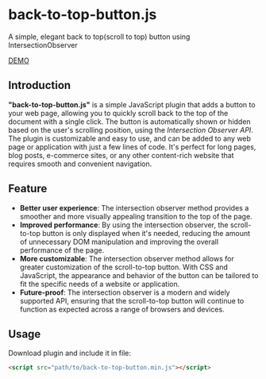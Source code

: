 # back-to-top-button.js

A simple, elegant back to top(scroll to top) button using IntersectionObserver

[DEMO](https://zs1m.github.io/back-to-top-button.js/)

## Introduction
**"back-to-top-button.js"** is a simple  JavaScript plugin that adds a button to your web page, allowing you to quickly scroll back to the top of the document with a single click. The button is automatically shown or hidden based on the user's scrolling position, using the *Intersection Observer API*.  
The plugin is customizable and easy to use, and can be added to any web page or application with just a few lines of code. It's perfect for long pages, blog posts, e-commerce sites, or any other content-rich website that requires smooth and convenient navigation.

## Feature

- **Better user experience**: The intersection observer method provides a smoother and more visually appealing transition to the top of the page.
- **Improved performance**: By using the intersection observer, the scroll-to-top button is only displayed when it's needed, reducing the amount of unnecessary DOM manipulation and improving the overall performance of the page.
- **More customizable**: The intersection observer method allows for greater customization of the scroll-to-top button. With CSS and JavaScript, the appearance and behavior of the button can be tailored to fit the specific needs of a website or application.
- **Future-proof**: The intersection observer is a modern and widely supported API, ensuring that the scroll-to-top button will continue to function as expected across a range of browsers and devices.

## Usage
Download plugin and include it in file:
```html
<script src="path/to/back-to-top-button.min.js"></script>
```